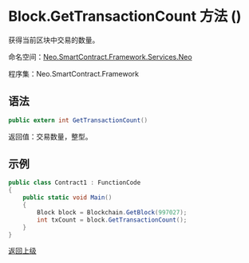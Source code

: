# Block.GetTransactionCount 方法 ()

获得当前区块中交易的数量。

命名空间：[Neo.SmartContract.Framework.Services.Neo](../../neo.md)

程序集：Neo.SmartContract.Framework

## 语法

```c#
public extern int GetTransactionCount()
```

返回值：交易数量，整型。

## 示例

```c#
public class Contract1 : FunctionCode
{
    public static void Main()
    {
        Block block = Blockchain.GetBlock(997027);
        int txCount = block.GetTransactionCount();
    }
}
```



[返回上级](../Block.md)
